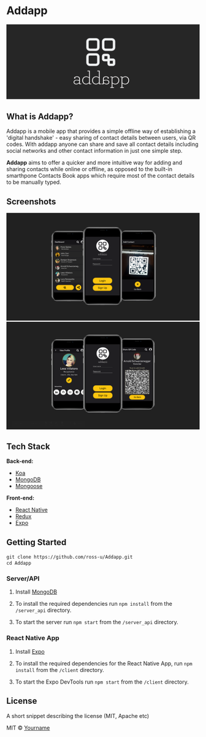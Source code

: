 # Addapp

![Addapp Logo](https://github.com/ross-u/Addapp/blob/master/addapp_logo_large.png)

## What is Addapp?
Addapp is a mobile app that provides a simple offline way of establishing a 'digital handshake' - easy sharing of contact details between users, via QR codes.
With addapp anyone can share and save all contact details including social networks and other contact information in just one simple step.

**Addapp** aims to offer a quicker and more intuitive way for adding and sharing contacts while online or offline, as opposed to the built-in smarthpone Contacts Book apps which require most of the contact details to be manually typed.


## Screenshots
![Addapp Screenshots](https://github.com/ross-u/Addapp/blob/master/Screenshot2.png)
![Addapp Screenshots](https://github.com/ross-u/Addapp/blob/master/Screenshot1.png)

## Tech Stack
<b>Back-end:</b>
* [Koa](https://koajs.com/)
* [MongoDB](https://www.mongodb.com/)
* [Mongoose](https://mongoosejs.com/)

<b>Front-end:</b>
* [React Native](https://facebook.github.io/react-native/)
* [Redux](https://redux.js.org/)
* [Expo](https://expo.io/)

## Getting Started

```
git clone https://github.com/ross-u/Addapp.git
cd Addapp
```

### Server/API
1. Install [MongoDB](https://docs.mongodb.com/manual/administration/install-community/) 

2. To install the required dependencies run `npm install` from the `/server_api` directory.

3. To start the server run `npm start` from the `/server_api` directory.


### React Native App 
1. Install [Expo](https://expo.io/) 

2. To install the required dependencies for the React Native App, run `npm install` from the `/client` directory.

3. To start the Expo DevTools run `npm start` from the `/client` directory.

## License
A short snippet describing the license (MIT, Apache etc)

MIT © [Yourname]()

